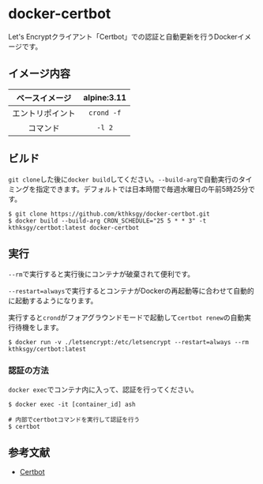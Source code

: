# docker-certbot
Let's Encryptクライアント「Certbot」での認証と自動更新を行うDockerイメージです。

## イメージ内容
|ベースイメージ|alpine:3.11|
|:-:|:-:|
|エントリポイント|`crond -f`|
|コマンド|`-l 2`|


## ビルド
`git clone`した後に`docker build`してください。`--build-arg`で自動実行のタイミングを指定できます。デフォルトでは日本時間で毎週水曜日の午前5時25分です。

```shell
$ git clone https://github.com/kthksgy/docker-certbot.git
$ docker build --build-arg CRON_SCHEDULE="25 5 * * 3" -t kthksgy/certbot:latest docker-certbot
```

## 実行
`--rm`で実行すると実行後にコンテナが破棄されて便利です。

`--restart=always`で実行するとコンテナがDockerの再起動等に合わせて自動的に起動するようになります。

実行すると`crond`がフォアグラウンドモードで起動して`certbot renew`の自動実行待機をします。

```shell
$ docker run -v ./letsencrypt:/etc/letsencrypt --restart=always --rm kthksgy/certbot:latest
```

### 認証の方法
`docker exec`でコンテナ内に入って、認証を行ってください。

```shell
$ docker exec -it [container_id] ash

# 内部でcertbotコマンドを実行して認証を行う
$ certbot
```

## 参考文献
- [Certbot](https://certbot.eff.org/)